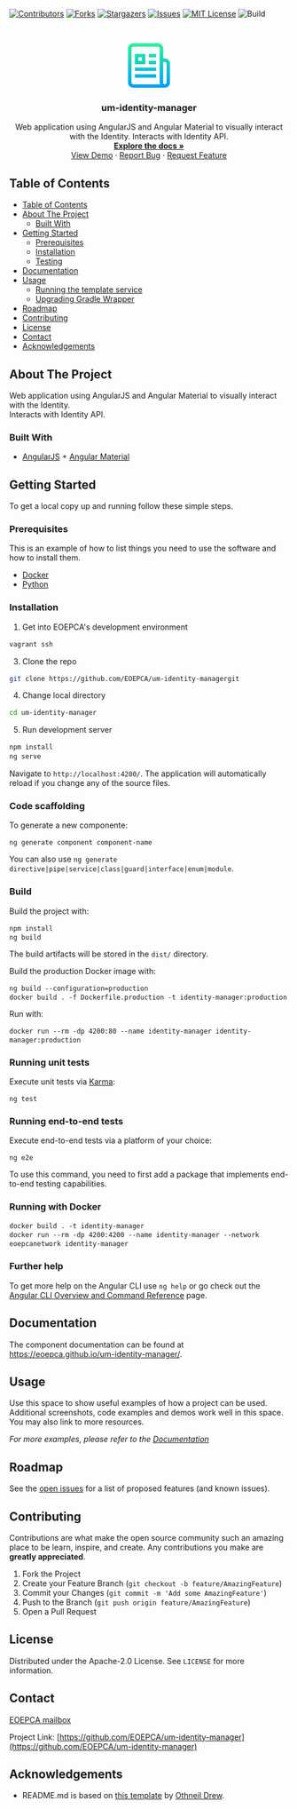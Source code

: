 <!--
***
*** To avoid retyping too much info. Do a search and replace for the following:
*** um-identity-manager
-->

<!-- PROJECT SHIELDS -->
<!--
*** See the bottom of this document for the declaration of the reference variables
*** for contributors-url, forks-url, etc. This is an optional, concise syntax you may use.
*** https://www.markdownguide.org/basic-syntax/#reference-style-links
-->

[![Contributors][contributors-shield]][contributors-url]
[![Forks][forks-shield]][forks-url]
[![Stargazers][stars-shield]][stars-url]
[![Issues][issues-shield]][issues-url]
[![MIT License][license-shield]][license-url]
![Build][build-shield]

<!-- PROJECT LOGO -->
<br />
<p align="center">
  <a href="https://github.com/EOEPCA/um-identity-manager">
    <img src="images/logo.png" alt="Logo" width="80" height="80">
  </a>

<h3 align="center">um-identity-manager</h3>

  <p align="center">
    Web application using AngularJS and Angular Material to visually interact with the Identity. 
    Interacts with Identity API.
    <br />
    <a href="https://github.com/EOEPCA/um-identity-manager"><strong>Explore the docs »</strong></a>
    <br />
    <a href="https://github.com/EOEPCA/um-identity-manager">View Demo</a>
    ·
    <a href="https://github.com/EOEPCA/um-identity-manager/issues">Report Bug</a>
    ·
    <a href="https://github.com/EOEPCA/um-identity-manager/issues">Request Feature</a>
  </p>
</p>

## Table of Contents

- [Table of Contents](#table-of-contents)
- [About The Project](#about-the-project)
    - [Built With](#built-with)
- [Getting Started](#getting-started)
    - [Prerequisites](#prerequisites)
    - [Installation](#installation)
    - [Testing](#testing)
- [Documentation](#documentation)
- [Usage](#usage)
    - [Running the template service](#running-the-template-service)
    - [Upgrading Gradle Wrapper](#upgrading-gradle-wrapper)
- [Roadmap](#roadmap)
- [Contributing](#contributing)
- [License](#license)
- [Contact](#contact)
- [Acknowledgements](#acknowledgements)

<!-- ABOUT THE PROJECT -->

## About The Project

Web application using AngularJS and Angular Material to visually interact with the Identity.  
Interacts with Identity API.

### Built With

- [AngularJS](https://angularjs.org/) + [Angular Material](https://material.angular.io/)

<!-- GETTING STARTED -->

## Getting Started

To get a local copy up and running follow these simple steps.

### Prerequisites

This is an example of how to list things you need to use the software and how to install them.

- [Docker](https://www.docker.com/)
- [Python](https://www.python.org//)

### Installation

1. Get into EOEPCA's development environment

```sh
vagrant ssh
```

3. Clone the repo

```sh
git clone https://github.com/EOEPCA/um-identity-managergit
```

4. Change local directory

```sh
cd um-identity-manager
```

5. Run development server

```sh
npm install
ng serve
```
Navigate to `http://localhost:4200/`. The application will automatically reload if you change any of the source files.

### Code scaffolding

To generate a new componente:
```shell
ng generate component component-name
``` 
You can also use `ng generate directive|pipe|service|class|guard|interface|enum|module`.

### Build

Build the project with:
```shell
npm install
ng build
``` 
The build artifacts will be stored in the `dist/` directory.

Build the production Docker image with:
```shell
ng build --configuration=production
docker build . -f Dockerfile.production -t identity-manager:production
```
Run with:
```shell
docker run --rm -dp 4200:80 --name identity-manager identity-manager:production
```

### Running unit tests

Execute unit tests via [Karma](https://karma-runner.github.io):
```shell
ng test
```

### Running end-to-end tests

Execute end-to-end tests via a platform of your choice:
```shell
ng e2e
``` 

To use this command, you need to first add a package that implements end-to-end testing capabilities.

### Running with Docker

```shell
docker build . -t identity-manager
docker run --rm -dp 4200:4200 --name identity-manager --network eoepcanetwork identity-manager
```

### Further help

To get more help on the Angular CLI use `ng help` or go check out the [Angular CLI Overview and Command Reference](https://angular.io/cli) page.

## Documentation

The component documentation can be found at https://eoepca.github.io/um-identity-manager/.

<!-- USAGE EXAMPLES -->

## Usage

Use this space to show useful examples of how a project can be used. Additional screenshots, code examples and demos work well in this space. You may also link to more resources.

_For more examples, please refer to the [Documentation](https://example.com)_

<!-- ROADMAP -->

## Roadmap

See the [open issues](https://github.com/EOEPCA/um-identity-manager/issues) for a list of proposed features (and known issues).

<!-- CONTRIBUTING -->

## Contributing

Contributions are what make the open source community such an amazing place to be learn, inspire, and create. Any contributions you make are **greatly appreciated**.

1. Fork the Project
2. Create your Feature Branch (`git checkout -b feature/AmazingFeature`)
3. Commit your Changes (`git commit -m 'Add some AmazingFeature'`)
4. Push to the Branch (`git push origin feature/AmazingFeature`)
5. Open a Pull Request

<!-- LICENSE -->

## License

Distributed under the Apache-2.0 License. See `LICENSE` for more information.

## Contact

[EOEPCA mailbox](eoepca.systemteam@telespazio.com)

Project Link: [https://github.com/EOEPCA/um-identity-manager](https://github.com/EOEPCA/um-identity-manager)

## Acknowledgements

- README.md is based on [this template](https://github.com/othneildrew/Best-README-Template) by [Othneil Drew](https://github.com/othneildrew).


[contributors-shield]: https://img.shields.io/github/contributors/EOEPCA/um-identity-managersvg?style=flat-square
[contributors-url]: https://github.com/EOEPCA/um-identity-manager/graphs/contributors
[forks-shield]: https://img.shields.io/github/forks/EOEPCA/um-identity-managersvg?style=flat-square
[forks-url]: https://github.com/EOEPCA/um-identity-manager/network/members
[stars-shield]: https://img.shields.io/github/stars/EOEPCA/um-identity-managersvg?style=flat-square
[stars-url]: https://github.com/EOEPCA/um-identity-manager/stargazers
[issues-shield]: https://img.shields.io/github/issues/EOEPCA/um-identity-managersvg?style=flat-square
[issues-url]: https://github.com/EOEPCA/um-identity-manager/issues
[license-shield]: https://img.shields.io/github/license/EOEPCA/um-identity-managersvg?style=flat-square
[license-url]: https://github.com/EOEPCA/um-identity-manager/blob/master/LICENSE
[build-shield]: https://www.travis-ci.com/EOEPCA/um-identity-managersvg?branch=master
